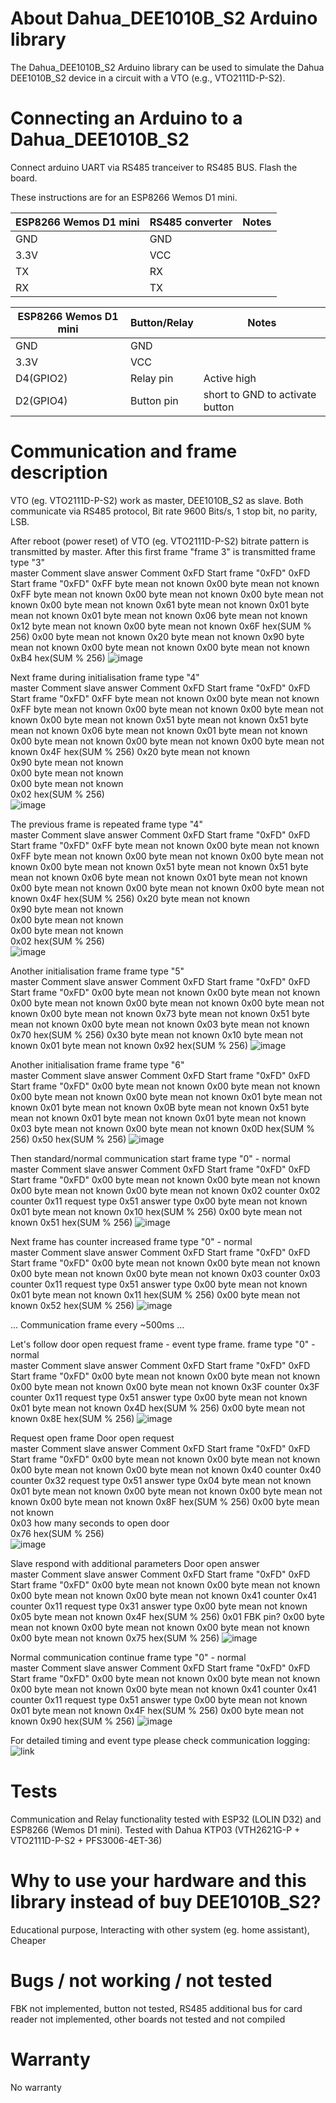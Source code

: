 # About Dahua_DEE1010B_S2 Arduino library
The Dahua_DEE1010B_S2 Arduino library can be used to simulate the Dahua DEE1010B_S2 device in a circuit with a VTO (e.g., VTO2111D-P-S2).

# Connecting an Arduino to a Dahua_DEE1010B_S2
Connect arduino UART via RS485 tranceiver to RS485 BUS. Flash the board. 

These instructions are for an ESP8266 Wemos D1 mini.

|ESP8266 Wemos D1 mini|RS485 converter|Notes|
|-------|------|-----|
|GND    |GND| |
|3.3V|VCC| |
|TX|RX| |
|RX|TX| |

|ESP8266 Wemos D1 mini|Button/Relay|Notes|
|-------|------|-----|
|GND    |GND| |
|3.3V|VCC| |
|D4(GPIO2)|Relay pin|Active high|
|D2(GPIO4)|Button pin|short to GND to activate button|

# Communication and frame description
VTO (eg. VTO2111D-P-S2) work as master, DEE1010B_S2 as slave. Both communicate via RS485 protocol, Bit rate 9600 Bits/s, 1 stop bit, no parity, LSB.

After reboot (power reset) of VTO (eg. VTO2111D-P-S2) bitrate pattern is transmitted by master. After this first frame "frame 3" is transmitted
frame type "3"			
master	Comment	slave answer	Comment
0xFD	Start frame "0xFD"	0xFD	Start frame "0xFD"
0xFF	byte mean not known	0x00	byte mean not known
0xFF	byte mean not known	0x00	byte mean not known
0x00	byte mean not known	0x00	byte mean not known
0x61	byte mean not known	0x01	byte mean not known
0x01	byte mean not known	0x06	byte mean not known
0x12	byte mean not known	0x00	byte mean not known
0x6F	hex(SUM % 256)	0x00	byte mean not known
		0x20	byte mean not known
		0x90	byte mean not known
		0x00	byte mean not known
		0x00	byte mean not known
		0xB4	hex(SUM % 256)
![image](https://github.com/mrmdudek/Dahua-DEE1010B-S2/assets/57598064/f26f26bd-7154-4f3e-84dd-61e3b74f839c)

Next frame during initialisation 
frame type "4"			
master	Comment	slave answer	Comment
0xFD	Start frame "0xFD"	0xFD	Start frame "0xFD"
0xFF	byte mean not known	0x00	byte mean not known
0xFF	byte mean not known	0x00	byte mean not known
0x00	byte mean not known	0x00	byte mean not known
0x51	byte mean not known	0x51	byte mean not known
0x06	byte mean not known	0x01	byte mean not known
0x00	byte mean not known	0x00	byte mean not known
0x00	byte mean not known	0x4F	hex(SUM % 256)
0x20	byte mean not known		
0x90	byte mean not known		
0x00	byte mean not known		
0x00	byte mean not known		
0x02	hex(SUM % 256)		
![image](https://github.com/mrmdudek/Dahua-DEE1010B-S2/assets/57598064/c9873d15-4ac9-497a-813f-4c244387dd99)

The previous frame is repeated
frame type "4"			
master	Comment	slave answer	Comment
0xFD	Start frame "0xFD"	0xFD	Start frame "0xFD"
0xFF	byte mean not known	0x00	byte mean not known
0xFF	byte mean not known	0x00	byte mean not known
0x00	byte mean not known	0x00	byte mean not known
0x51	byte mean not known	0x51	byte mean not known
0x06	byte mean not known	0x01	byte mean not known
0x00	byte mean not known	0x00	byte mean not known
0x00	byte mean not known	0x4F	hex(SUM % 256)
0x20	byte mean not known		
0x90	byte mean not known		
0x00	byte mean not known		
0x00	byte mean not known		
0x02	hex(SUM % 256)		
![image](https://github.com/mrmdudek/Dahua-DEE1010B-S2/assets/57598064/68a1682b-ba19-417e-988d-818680ca1a29)

Another initialisation frame
frame type "5"			
master	Comment	slave answer	Comment
0xFD	Start frame "0xFD"	0xFD	Start frame "0xFD"
0x00	byte mean not known	0x00	byte mean not known
0x00	byte mean not known	0x00	byte mean not known
0x00	byte mean not known	0x00	byte mean not known
0x73	byte mean not known	0x51	byte mean not known
0x00	byte mean not known	0x03	byte mean not known
0x70	hex(SUM % 256)	0x30	byte mean not known
		0x10	byte mean not known
		0x01	byte mean not known
		0x92	hex(SUM % 256)
![image](https://github.com/mrmdudek/Dahua-DEE1010B-S2/assets/57598064/40026cb3-cdc8-4ccd-a0ad-5f11813a7935)

Another initialisation frame
frame type "6"			
master	Comment	slave answer	Comment
0xFD	Start frame "0xFD"	0xFD	Start frame "0xFD"
0x00	byte mean not known	0x00	byte mean not known
0x00	byte mean not known	0x00	byte mean not known
0x01	byte mean not known	0x01	byte mean not known
0x0B	byte mean not known	0x51	byte mean not known
0x01	byte mean not known	0x01	byte mean not known
0x03	byte mean not known	0x00	byte mean not known
0x0D	hex(SUM % 256)	0x50	hex(SUM % 256)
![image](https://github.com/mrmdudek/Dahua-DEE1010B-S2/assets/57598064/42485863-0949-4aac-8150-2ed8370137bc)

Then standard/normal communication start
frame type "0" - normal			
master	Comment	slave answer	Comment
0xFD	Start frame "0xFD"	0xFD	Start frame "0xFD"
0x00	byte mean not known	0x00	byte mean not known
0x00	byte mean not known	0x00	byte mean not known
0x02	counter	0x02	counter
0x11	request type	0x51	answer type
0x00	byte mean not known	0x01	byte mean not known
0x10	hex(SUM % 256)	0x00	byte mean not known
		0x51	hex(SUM % 256)
![image](https://github.com/mrmdudek/Dahua-DEE1010B-S2/assets/57598064/d64ed0e3-116a-4d6c-bf1a-217b5cf3a6ad)

Next frame has counter increased
frame type "0" - normal			
master	Comment	slave answer	Comment
0xFD	Start frame "0xFD"	0xFD	Start frame "0xFD"
0x00	byte mean not known	0x00	byte mean not known
0x00	byte mean not known	0x00	byte mean not known
0x03	counter	0x03	counter
0x11	request type	0x51	answer type
0x00	byte mean not known	0x01	byte mean not known
0x11	hex(SUM % 256)	0x00	byte mean not known
		0x52	hex(SUM % 256)
![image](https://github.com/mrmdudek/Dahua-DEE1010B-S2/assets/57598064/39420de1-6d0d-4143-99a0-a9552d8d71b0)

...
Communication frame every ~500ms
...

Let's follow door open request frame - event type frame. 
frame type "0" - normal			
master	Comment	slave answer	Comment
0xFD	Start frame "0xFD"	0xFD	Start frame "0xFD"
0x00	byte mean not known	0x00	byte mean not known
0x00	byte mean not known	0x00	byte mean not known
0x3F	counter	0x3F	counter
0x11	request type	0x51	answer type
0x00	byte mean not known	0x01	byte mean not known
0x4D	hex(SUM % 256)	0x00	byte mean not known
		0x8E	hex(SUM % 256)
![image](https://github.com/mrmdudek/Dahua-DEE1010B-S2/assets/57598064/7cfde598-522e-4ad0-94b4-f23374fdb440)

Request open frame
Door open request			
master	Comment	slave answer	Comment
0xFD	Start frame "0xFD"	0xFD	Start frame "0xFD"
0x00	byte mean not known	0x00	byte mean not known
0x00	byte mean not known	0x00	byte mean not known
0x40	counter	0x40	counter
0x32	request type	0x51	answer type
0x04	byte mean not known	0x01	byte mean not known
0x00	byte mean not known	0x00	byte mean not known
0x00	byte mean not known	0x8F	hex(SUM % 256)
0x00	byte mean not known		
0x03	how many seconds to open door		
0x76	hex(SUM % 256)		
![image](https://github.com/mrmdudek/Dahua-DEE1010B-S2/assets/57598064/b0a0455b-92bb-49a3-a5f2-7fe71f687bec)

Slave respond with additional parameters
Door open answer			
master	Comment	slave answer	Comment
0xFD	Start frame "0xFD"	0xFD	Start frame "0xFD"
0x00	byte mean not known	0x00	byte mean not known
0x00	byte mean not known	0x00	byte mean not known
0x41	counter	0x41	counter
0x11	request type	0x31	answer type
0x00	byte mean not known	0x05	byte mean not known
0x4F	hex(SUM % 256)	0x01	FBK pin?
		0x00	byte mean not known
		0x00	byte mean not known
		0x00	byte mean not known
		0x00	byte mean not known
		0x75	hex(SUM % 256)
![image](https://github.com/mrmdudek/Dahua-DEE1010B-S2/assets/57598064/270ba52b-d6a6-44ec-9d3e-c9947a013ad1)

Normal communication continue
frame type "0" - normal			
master	Comment	slave answer	Comment
0xFD	Start frame "0xFD"	0xFD	Start frame "0xFD"
0x00	byte mean not known	0x00	byte mean not known
0x00	byte mean not known	0x00	byte mean not known
0x41	counter	0x41	counter
0x11	request type	0x51	answer type
0x00	byte mean not known	0x01	byte mean not known
0x4F	hex(SUM % 256)	0x00	byte mean not known
		0x90	hex(SUM % 256)
![image](https://github.com/mrmdudek/Dahua-DEE1010B-S2/assets/57598064/10dae439-6ec5-4ce7-ba8a-57acfef1dc57)

For detailed timing and event type please check communication logging: 
![link](https://github.com/mrmdudek/Dahua-DEE1010B-S2/tree/main/Communication%20logging)

# Tests
Communication and Relay functionality tested with ESP32 (LOLIN D32) and ESP8266 (Wemos D1 mini). Tested with Dahua KTP03 (VTH2621G-P + VTO2111D-P-S2 + PFS3006-4ET-36)

# Why to use your hardware and this library instead of buy DEE1010B_S2?
Educational purpose, Interacting with other system (eg. home assistant), Cheaper

# Bugs / not working / not tested
FBK not implemented, 
button not tested, 
RS485 additional bus for card reader not implemented,
other boards not tested and not compiled

# Warranty
No warranty
